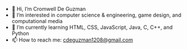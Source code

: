 - 👋 Hi, I’m Cromwell De Guzman
- 👀 I’m interested in computer science & engineering, game design, and computational media
- 🌱 I’m currently learning HTML, CSS, JavaScript, Java, C, C++, and Python
- 📫 How to reach me: cdeguzman1208@gmail.com

<!---
cdeguzman1208/cdeguzman1208 is a ✨ special ✨ repository because its `README.md` (this file) appears on your GitHub profile.
You can click the Preview link to take a look at your changes.
--->
